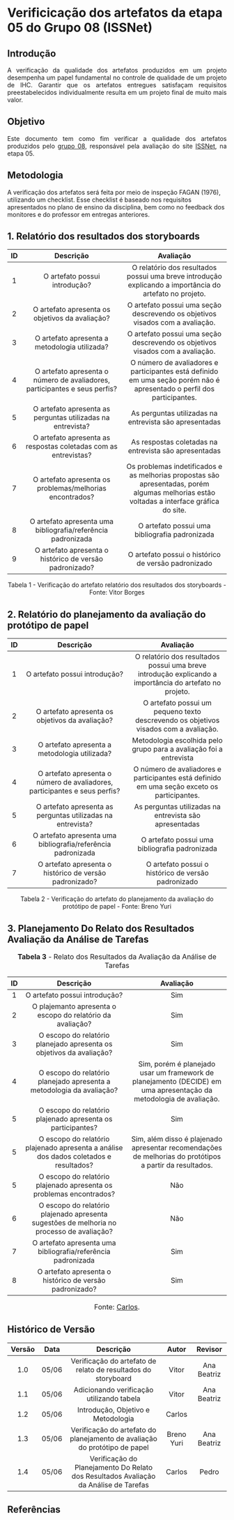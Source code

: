 # Verificicação dos artefatos da etapa 05 do Grupo 08 (ISSNet)

## Introdução
<p align="justify">
A verificação da qualidade dos artefatos produzidos em um projeto desempenha um papel fundamental no controle de qualidade de um projeto de IHC. Garantir que os artefatos entregues satisfaçam requisitos preestabelecidos individualmente resulta em um projeto final de muito mais valor.
</p>

## Objetivo
<p align="justify">
Este documento tem como fim verificar a qualidade dos artefatos produzidos pelo <a href="https://interacao-humano-computador.github.io/2023.1-ISSNet/">grupo 08</a>, responsável pela avaliação do site <a href="https://df.issnetonline.com.br/online/Login/Login.aspx?ReturnUrl=%2fonline">ISSNet</a>, na etapa 05.
</p>

## Metodologia
A verificação dos artefatos será feita por meio de inspeção FAGAN (1976), utilizando um checklist. Esse checklist é baseado nos requisitos apresentados no plano de ensino da disciplina, bem como no feedback dos monitores e do professor em entregas anteriores.

## 1. Relatório dos resultados dos storyboards

| ID | Descrição  | Avaliação |
|:--:|:----------:|:---------:|
| 1 | O artefato possui introdução? | O relatório dos resultados possui uma breve introdução explicando a importância do artefato no projeto. |
| 2 | O artefato apresenta os objetivos da avaliação? | O artefato possui uma seção descrevendo os objetivos visados com a avaliação. |
| 3 | O artefato apresenta a metodologia utilizada? | O artefato possui uma seção descrevendo os objetivos visados com a avaliação. |
| 4 | O artefato apresenta o número de avaliadores, participantes e seus perfis? | O número de avaliadores e participantes está definido em uma seção porém não é apresentado o perfil dos participantes. |
| 5 | O artefato apresenta as perguntas utilizadas na entrevista? | As perguntas utilizadas na entrevista são apresentadas |
| 6 | O artefato apresenta as respostas coletadas com as entrevistas? | As respostas coletadas na entrevista são apresentadas |
| 7 | O artefato apresenta os problemas/melhorias encontrados? | Os problemas indetificados e as melhorias propostas são apresentadas, porém algumas melhorias estão voltadas a interface gráfica do site.
| 8 | O artefato apresenta uma bibliografia/referência padronizada | O artefato possui uma bibliografia padronizada |
| 9 | O artefato apresenta o histórico de versão padronizado? | O artefato possui o histórico de versão padronizado |

<figcaption align="center">Tabela 1 - Verificação do artefato relatório dos resultados dos storyboards - Fonte: Vitor Borges</figcaption>

## 2. Relatório do planejamento da avaliação do protótipo de papel

| ID | Descrição  | Avaliação |
|:--:|:----------:|:---------:|
| 1 | O artefato possui introdução? | O relatório dos resultados possui uma breve introdução explicando a importância do artefato no projeto. |
| 2 | O artefato apresenta os objetivos da avaliação? | O artefato possui um pequeno texto descrevendo os objetivos visados com a avaliação. |
| 3 | O artefato apresenta a metodologia utilizada? | Metodologia escolhida pelo grupo para a avaliação foi a entrevista |
| 4 | O artefato apresenta o número de avaliadores, participantes e seus perfis? | O número de avaliadores e participantes está definido em uma seção exceto os participantes. |
| 5 | O artefato apresenta as perguntas utilizadas na entrevista? | As perguntas utilizadas na entrevista são apresentadas |roblemas indetificados e as melhorias propostas são apresentadas, porém algumas melhorias estão voltadas a interface gráfica do site.
| 6 | O artefato apresenta uma bibliografia/referência padronizada | O artefato possui uma bibliografia padronizada |
| 7 | O artefato apresenta o histórico de versão padronizado? | O artefato possui o histórico de versão padronizado |

<figcaption align="center">Tabela 2 - Verificação do artefato do planejamento da avaliação do protótipo de papel - Fonte: Breno Yuri</figcaption>


## 3. Planejamento Do Relato dos Resultados Avaliação da Análise de Tarefas

<font size="3"><p style="text-align: center"><b>Tabela 3</b> - Relato dos Resultados da Avaliação da Análise de Tarefas</p></font>

| ID | Descrição  | Avaliação |
|:--:|:----------:|:---------:|
| 1 | O artefato possui introdução? | Sim |
| 2 | O plajemanto apresenta o escopo do relatório da avaliação? | Sim |
| 3 | O escopo do relatório planejado apresenta os objetivos da avaliação?| Sim |
| 4 | O escopo do relatório planejado apresenta a metodologia da avaliação? | Sim, porém é planejado usar um framework de planejamento (DECIDE) em uma apresentação da metodologia de avaliação. |
| 5 | O escopo do relatório plajenado apresenta os participantes? | Sim |
| 5 | O escopo do relatório plajenado apresenta a análise dos dados coletados e resultados? | Sim, além disso é plajenado apresentar recomendações de melhorias do protótipos a partir da resultados. |
| 5 | O escopo do relatório plajenado apresenta os problemas encontrados? | Não |
| 6 | O escopo do relatório plajenado apresenta sugestões de melhoria no processo de avaliação? | Não |
| 7 | O artefato apresenta uma bibliografia/referência padronizada | Sim |
| 8 | O artefato apresenta o histórico de versão padronizado? | Sim |



<font size="3"><p style="text-align: center">Fonte: [Carlos](https://github.com/carlinhos_pinheiro).</p></font>

## Histórico de Versão

| Versão | Data  |            Descrição              |     Autor      |    Revisor    |
|:------:|:-----:|:---------------------------------:|:--------------:|:-------------:|
|  1.0   | 05/06 | Verificação do artefato de relato de resultados do storyboard | Vitor | Ana Beatriz |
|  1.1   | 05/06 | Adicionando verificação utilizando tabela | Vitor | Ana Beatriz 
|  1.2   | 05/06 | Introdução, Objetivo e Metodologia | Carlos |  
|  1.3   | 05/06 | Verificação do artefato do planejamento de avaliação do protótipo de papel | Breno Yuri |  Ana Beatriz |
|  1.4   | 05/06 | Verificação do Planejamento Do Relato dos Resultados Avaliação da Análise de Tarefas | Carlos |  Pedro |


## Referências
